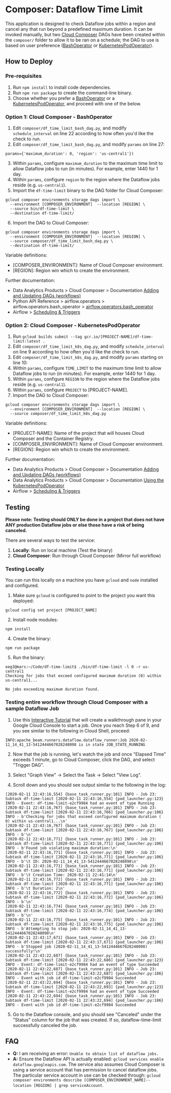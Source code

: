 # Composer: Dataflow Time Limit

This application is designed to check Dataflow jobs within a region and cancel any that run beyond a predefined maximum duration. It can be invoked manually, but two [Cloud Composer](https://cloud.google.com/composer) DAGs have been created within the `composer/` folder to allow it to be ran on a schedule; the DAG to use is based on user preference ([BashOperator](https://airflow.apache.org/docs/stable/_api/airflow/operators/bash_operator/index.html#module-airflow.operators.bash_operator) or [KubernetesPodOperator](https://cloud.google.com/composer/docs/how-to/using/using-kubernetes-pod-operator)).

## How to Deploy

### Pre-requisites

1. Run `npm install` to install code dependencies.
2. Run `npm run package` to create the command-line binary.
3. Choose whether you prefer a [BashOperator](https://airflow.apache.org/docs/stable/_api/airflow/operators/bash_operator/index.html#module-airflow.operators.bash_operator) or a [KubernetesPodOperator](https://cloud.google.com/composer/docs/how-to/using/using-kubernetes-pod-operator), and proceed with one of the below.

### Option 1: Cloud Composer - BashOperator

1. Edit `composer/df_time_limit_bash_dag.py`, and modify `schedule_interval` on line 22 according to how often you'd like the check to run.
2. Edit `composer/df_time_limit_bash_dag.py`, and modify `params` on line 27:

```
params={'maximum_duration': 0, 'region': 'us-central1'})
```

3. Within `params`, configure `maximum_duration` to the maximum time limit to allow Dataflow jobs to run (in minutes). For example, enter 1440 for 1 day.
4. Within `params`, configure `region` to the region where the Dataflow jobs reside (e.g. `us-central1`).
5. Import the `df-time-limit` binary to the DAG folder for Cloud Composer:

```
gcloud composer environments storage dags import \
  --environment [COMPOSER_ENVIRONMENT]  --location [REGION] \
  --source bin/df-time-limit \
  --destination df-time-limit/
```

6. Import the DAG to Cloud Composer:

```
gcloud composer environments storage dags import \
  --environment [COMPOSER_ENVIRONMENT]  --location [REGION] \
  --source composer/df_time_limit_bash_dag.py \
  --destination df-time-limit/
```

Variable definitions:

-   [COMPOSER_ENVIRONMENT]: Name of Cloud Composer environment.
-   [REGION]: Region win which to create the environment.

Further documentation:

-   Data Analytics Products > Cloud Composer > Documentation [Adding and Updating DAGs (workflows)](https://cloud.google.com/composer/docs/how-to/using/managing-dags)
-   Python API Reference > airflow.operators > airflow.operators.bash_operator > [airflow.operators.bash_operator](https://airflow.apache.org/docs/stable/_api/airflow/operators/bash_operator/index.html#module-airflow.operators.bash_operator)
-   Airflow > [Scheduling & Triggers](https://airflow.apache.org/docs/stable/scheduler.html)

### Option 2: Cloud Composer - KubernetesPodOperator

1. Run `gcloud builds submit --tag gcr.io/[PROJECT-NAME]/df-time-limit:latest .`
2. Edit `composer/df_time_limit_k8s_dag.py`, and modify `schedule_interval` on line 9 according to how often you'd like the check to run.
3. Edit `composer/df_time_limit_k8s_dag.py`, and modify `params` starting on line 10:
4. Within `params`, configure `TIME_LIMIT` to the maximum time limit to allow Dataflow jobs to run (in minutes). For example, enter 1440 for 1 day.
5. Within `params`, configure `REGION` to the region where the Dataflow jobs reside (e.g. `us-central1`).
6. Within `params`, configure `PROJECT` to [PROJECT-NAME].
7. Import the DAG to Cloud Composer:

```
gcloud composer environments storage dags import \
  --environment [COMPOSER_ENVIRONMENT]  --location [REGION] \
  --source composer/df_time_limit_k8s_dag.py
```

Variable definitions:

-   [PROJECT-NAME]: Name of the project that will houses Cloud Composer and the Container Registry.
-   [COMPOSER_ENVIRONMENT]: Name of Cloud Composer environment.
-   [REGION]: Region win which to create the environment.

Further documentation:

-   Data Analytics Products > Cloud Composer > Documentation [Adding and Updating DAGs (workflows)](https://cloud.google.com/composer/docs/how-to/using/managing-dags)
-   Data Analytics Products > Cloud Composer > Documentation [Using the KubernetesPodOperator](https://cloud.google.com/composer/docs/how-to/using/using-kubernetes-pod-operator)
-   Airflow > [Scheduling & Triggers](https://airflow.apache.org/docs/stable/scheduler.html)

## Testing

**Please note: Testing should ONLY be done in a project that does not have ANY production Dataflow jobs or else those have a risk of being canceled.**

There are several ways to test the service:

1. **Locally**: Run on local machine (Test the binary)
2. **Cloud Composer**: Run through Cloud Composer (Mirror full workflow)

### Testing Locally

You can run this locally on a machine you have `gcloud` and `node` installed and configured.

1. Make sure `gcloud` is configured to point to the project you want this deployed:

```
gcloud config set project [PROJECT_NAME]
```

2. Install node modules:

```
npm install
```

4. Create the binary:

```
npm run package
```

5. Run the binary:

```
eeg3@mars:~/Code/df-time-limit$ ./bin/df-time-limit -l 0 -r us-central1
Checking for jobs that exceed configured maximum duration (0) within us-central1...

No jobs exceeding maximum duration found.
```

### Testing entire workflow through Cloud Composer with a sample Dataflow Job

1. Use this [Interactive Tutorial](https://console.cloud.google.com/dataflow?walkthrough_tutorial_id=dataflow_index) that will create a walkthrough pane in your Google Cloud Console to start a job. Once you reach Step 6 of 9, and you see similar to the following in Cloud Shell, proceed:

```
INFO:apache_beam.runners.dataflow.dataflow_runner:Job 2020-02-11_14_41_13-5412444667028248098 is in state JOB_STATE_RUNNING
```

2. Now that the job is running, let's watch the job and once "Elapsed Time" exceeds 1 minute, go to Cloud Composer, click the DAG, and select "Trigger DAG".

3. Select "Graph View" -> Select the Task -> Select "View Log".

4. Scroll down and you should see output similar to the following in the log:

```
[2020-02-11 22:43:16,554] {base_task_runner.py:101} INFO - Job 23: Subtask df-time-limit [2020-02-11 22:43:16,554] {pod_launcher.py:123} INFO - Event: df-time-limit-e2cf9984 had an event of type Running
[2020-02-11 22:43:16,767] {base_task_runner.py:101} INFO - Job 23: Subtask df-time-limit [2020-02-11 22:43:16,766] {pod_launcher.py:106} INFO - b'Checking for jobs that exceed configured maximum duration ( 0) within us-central1...\n'
[2020-02-11 22:43:16,767] {base_task_runner.py:101} INFO - Job 23: Subtask df-time-limit [2020-02-11 22:43:16,767] {pod_launcher.py:106} INFO - b'\n'
[2020-02-11 22:43:16,771] {base_task_runner.py:101} INFO - Job 23: Subtask df-time-limit [2020-02-11 22:43:16,771] {pod_launcher.py:106} INFO - b'Found job violating maximum duration:\n'
[2020-02-11 22:43:16,771] {base_task_runner.py:101} INFO - Job 23: Subtask df-time-limit [2020-02-11 22:43:16,771] {pod_launcher.py:106} INFO - b'\t ID: 2020-02-11_14_41_13-5412444667028248098\n'
[2020-02-11 22:43:16,771] {base_task_runner.py:101} INFO - Job 23: Subtask df-time-limit [2020-02-11 22:43:16,771] {pod_launcher.py:106} INFO - b'\t Creation Time: 2020-02-11 22:41:14\n'
[2020-02-11 22:43:16,772] {base_task_runner.py:101} INFO - Job 23: Subtask df-time-limit [2020-02-11 22:43:16,771] {pod_launcher.py:106} INFO - b'\t Duration: 2\n'
[2020-02-11 22:43:16,772] {base_task_runner.py:101} INFO - Job 23: Subtask df-time-limit [2020-02-11 22:43:16,772] {pod_launcher.py:106} INFO - b'\n'
[2020-02-11 22:43:16,774] {base_task_runner.py:101} INFO - Job 23: Subtask df-time-limit [2020-02-11 22:43:16,774] {pod_launcher.py:106} INFO - b'\n'
[2020-02-11 22:43:16,775] {base_task_runner.py:101} INFO - Job 23: Subtask df-time-limit [2020-02-11 22:43:16,775] {pod_launcher.py:106} INFO - b'Attempting to stop job: 2020-02-11_14_41_13-5412444667028248098\n'
[2020-02-11 22:43:17,671] {base_task_runner.py:101} INFO - Job 23: Subtask df-time-limit [2020-02-11 22:43:17,671] {pod_launcher.py:106} INFO - b'Stopped job (2020-02-11_14_41_13-5412444667028248098) successfully!\n'
[2020-02-11 22:43:22,687] {base_task_runner.py:101} INFO - Job 23: Subtask df-time-limit [2020-02-11 22:43:22,686] {pod_launcher.py:123} INFO - Event: df-time-limit-e2cf9984 had an event of type Succeeded
[2020-02-11 22:43:22,687] {base_task_runner.py:101} INFO - Job 23: Subtask df-time-limit [2020-02-11 22:43:22,687] {pod_launcher.py:186} INFO - Event with job id df-time-limit-e2cf9984 Succeeded
[2020-02-11 22:43:22,694] {base_task_runner.py:101} INFO - Job 23: Subtask df-time-limit [2020-02-11 22:43:22,693] {pod_launcher.py:123} INFO - Event: df-time-limit-e2cf9984 had an event of type Succeeded
[2020-02-11 22:43:22,694] {base_task_runner.py:101} INFO - Job 23: Subtask df-time-limit [2020-02-11 22:43:22,694] {pod_launcher.py:186} INFO - Event with job id df-time-limit-e2cf9984 Succeeded
```

5. Go to the Dataflow console, and you should see "Canceled" under the "Status" column for the job that was created. If so, dataflow-time-limit successfully canceled the job.

## FAQ

-   **Q:** I am receiving an error: `Unable to obtain list of dataflow jobs.`
-   **A:** Ensure the Dataflow API is actually enabled: `gcloud services enable dataflow.googleapis.com`. The service also assumes Cloud Composer is using a service account that has permission to cancel dataflow jobs. The particular service account in use can be checked through: `gcloud composer environments describe [COMPOSER_ENVIRONMENT_NAME]--location [REGION] | grep serviceAccount`.
